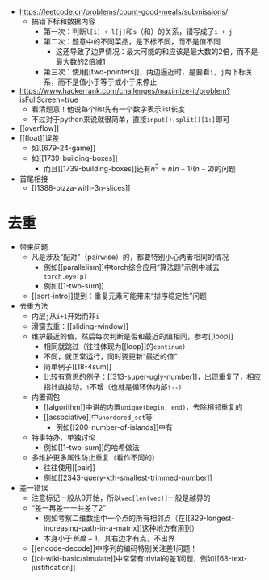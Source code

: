 - https://leetcode.cn/problems/count-good-meals/submissions/
  - 搞错下标和数据内容
    - 第一次：判断`l[i] + l[j]`和`s`（和）的关系，错写成了`i + j`
    - 第二次：题意中的不同菜品，是下标不同，而不是值不同
      - 这还导致了边界情况：最大可能的和应该是最大数的2倍，而不是最大数的2倍减1
    - 第三次：使用[[two-pointers]]，两边逼近时，是要看`i, j`两下标关系，而不是值小于等于或小于来停止
- https://www.hackerrank.com/challenges/maximize-it/problem?isFullScreen=true
  - 看清题意！他说每个list先有一个数字表示list长度
  - 不过对于python来说就很简单，直接`input().split()[1:]`即可
- [[overflow]]
- [[float]]误差
  - 如[[679-24-game]]
  - 如[[1739-building-boxes]]
    - 而且[[1739-building-boxes]]还有$n^3 \approx n(n-1)(n-2)$的问题
- 首尾相接
  - [[1388-pizza-with-3n-slices]]
# 去重
- 带来问题
  - 凡是涉及“配对”（pairwise）的，都要特别小心两者相同的情况
    - 例如[[parallelism]]中torch综合应用“算法题”示例中减去`torch.eye(p)`
    - 例如[[1-two-sum]]
  - [[sort-intro]]提到：重复元素可能带来“排序稳定性”问题
- 去重方法
  - 内层`j`从`i+1`开始而非`i`
  - 滑窗去重：[[sliding-window]]
  - 维护最近的值，然后每次判断是否和最近的值相同，参考[[loop]]
    - 相同就跳过（往往体现为[[loop]]的`continue`）
    - 不同，就正常运行，同时要更新“最近的值”
    - 简单例子[[18-4sum]]
    - 比较有意思的例子：[[313-super-ugly-number]]，出现重复了，相应指针直接动，`i`不增（也就是循环体内部`i--`）
  - 内置调包
    - [[algorithm]]中讲的内置`unique(begin, end)`，去除相邻重复的
    - [[associative]]中`unordered_set`等
      - 例如[[200-number-of-islands]]中有
  - 特事特办，单独讨论
    - 例如[[1-two-sum]]的哈希做法
  - 多维护更多属性防止重复（看作不同的）
    - 往往使用[[pair]]
    - 例如[[2343-query-kth-smallest-trimmed-number]]
- 差一错误
  - 注意标记一般从0开始，所以`vec[len(vec)]`一般是越界的
  - “差一再差一一共差了2”
    - 例如考察二维数组中一个点的所有相邻点（在[[329-longest-increasing-path-in-a-matrix]]这种地方有用到）
    - 本身小于$长度-1$，其右边才有点，不出界
  - [[encode-decode]]中序列的编码特别关注差1问题！
  - [[oi-wiki-basic/simulate]]中常常有trivial的差1问题，例如[[68-text-justification]]